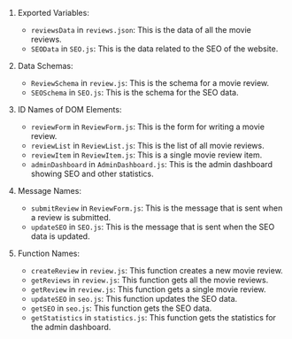 1. Exported Variables:
   - `reviewsData` in `reviews.json`: This is the data of all the movie reviews.
   - `SEOData` in `SEO.js`: This is the data related to the SEO of the website.

2. Data Schemas:
   - `ReviewSchema` in `review.js`: This is the schema for a movie review.
   - `SEOSchema` in `SEO.js`: This is the schema for the SEO data.

3. ID Names of DOM Elements:
   - `reviewForm` in `ReviewForm.js`: This is the form for writing a movie review.
   - `reviewList` in `ReviewList.js`: This is the list of all movie reviews.
   - `reviewItem` in `ReviewItem.js`: This is a single movie review item.
   - `adminDashboard` in `AdminDashboard.js`: This is the admin dashboard showing SEO and other statistics.

4. Message Names:
   - `submitReview` in `ReviewForm.js`: This is the message that is sent when a review is submitted.
   - `updateSEO` in `SEO.js`: This is the message that is sent when the SEO data is updated.

5. Function Names:
   - `createReview` in `review.js`: This function creates a new movie review.
   - `getReviews` in `review.js`: This function gets all the movie reviews.
   - `getReview` in `review.js`: This function gets a single movie review.
   - `updateSEO` in `seo.js`: This function updates the SEO data.
   - `getSEO` in `seo.js`: This function gets the SEO data.
   - `getStatistics` in `statistics.js`: This function gets the statistics for the admin dashboard.